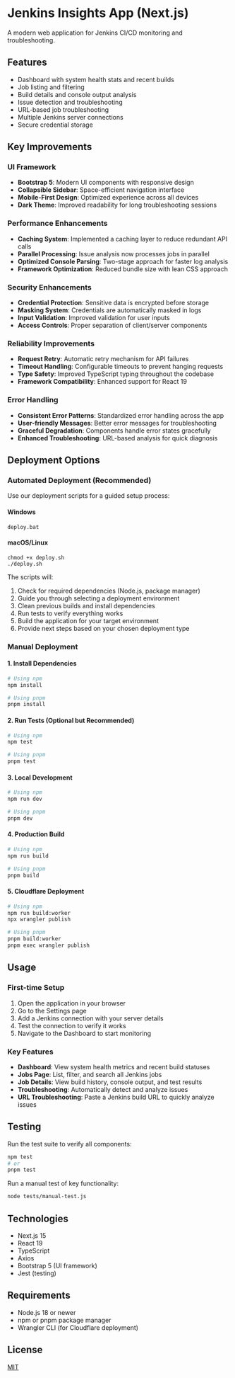 # Jenkins Insights App (Next.js)

A modern web application for Jenkins CI/CD monitoring and troubleshooting.

## Features

- Dashboard with system health stats and recent builds
- Job listing and filtering
- Build details and console output analysis
- Issue detection and troubleshooting
- URL-based job troubleshooting
- Multiple Jenkins server connections
- Secure credential storage

## Key Improvements

### UI Framework
- **Bootstrap 5**: Modern UI components with responsive design
- **Collapsible Sidebar**: Space-efficient navigation interface
- **Mobile-First Design**: Optimized experience across all devices
- **Dark Theme**: Improved readability for long troubleshooting sessions

### Performance Enhancements
- **Caching System**: Implemented a caching layer to reduce redundant API calls
- **Parallel Processing**: Issue analysis now processes jobs in parallel
- **Optimized Console Parsing**: Two-stage approach for faster log analysis
- **Framework Optimization**: Reduced bundle size with lean CSS approach

### Security Enhancements
- **Credential Protection**: Sensitive data is encrypted before storage
- **Masking System**: Credentials are automatically masked in logs
- **Input Validation**: Improved validation for user inputs
- **Access Controls**: Proper separation of client/server components

### Reliability Improvements
- **Request Retry**: Automatic retry mechanism for API failures
- **Timeout Handling**: Configurable timeouts to prevent hanging requests
- **Type Safety**: Improved TypeScript typing throughout the codebase
- **Framework Compatibility**: Enhanced support for React 19

### Error Handling
- **Consistent Error Patterns**: Standardized error handling across the app
- **User-friendly Messages**: Better error messages for troubleshooting
- **Graceful Degradation**: Components handle error states gracefully
- **Enhanced Troubleshooting**: URL-based analysis for quick diagnosis

## Deployment Options

### Automated Deployment (Recommended)

Use our deployment scripts for a guided setup process:

#### Windows
```
deploy.bat
```

#### macOS/Linux
```
chmod +x deploy.sh
./deploy.sh
```

The scripts will:
1. Check for required dependencies (Node.js, package manager)
2. Guide you through selecting a deployment environment
3. Clean previous builds and install dependencies
4. Run tests to verify everything works
5. Build the application for your target environment
6. Provide next steps based on your chosen deployment type

### Manual Deployment

#### 1. Install Dependencies

```bash
# Using npm
npm install

# Using pnpm
pnpm install
```

#### 2. Run Tests (Optional but Recommended)

```bash
# Using npm
npm test

# Using pnpm
pnpm test
```

#### 3. Local Development

```bash
# Using npm
npm run dev

# Using pnpm
pnpm dev
```

#### 4. Production Build

```bash
# Using npm
npm run build

# Using pnpm
pnpm build
```

#### 5. Cloudflare Deployment

```bash
# Using npm
npm run build:worker
npx wrangler publish

# Using pnpm
pnpm build:worker
pnpm exec wrangler publish
```

## Usage

### First-time Setup

1. Open the application in your browser
2. Go to the Settings page
3. Add a Jenkins connection with your server details
4. Test the connection to verify it works
5. Navigate to the Dashboard to start monitoring

### Key Features

- **Dashboard**: View system health metrics and recent build statuses
- **Jobs Page**: List, filter, and search all Jenkins jobs
- **Job Details**: View build history, console output, and test results
- **Troubleshooting**: Automatically detect and analyze issues
- **URL Troubleshooting**: Paste a Jenkins build URL to quickly analyze issues

## Testing

Run the test suite to verify all components:

```bash
npm test
# or
pnpm test
```

Run a manual test of key functionality:

```bash
node tests/manual-test.js
```

## Technologies

- Next.js 15
- React 19
- TypeScript
- Axios
- Bootstrap 5 (UI framework)
- Jest (testing)

## Requirements

- Node.js 18 or newer
- npm or pnpm package manager
- Wrangler CLI (for Cloudflare deployment)

## License

[MIT](https://choosealicense.com/licenses/mit/)
